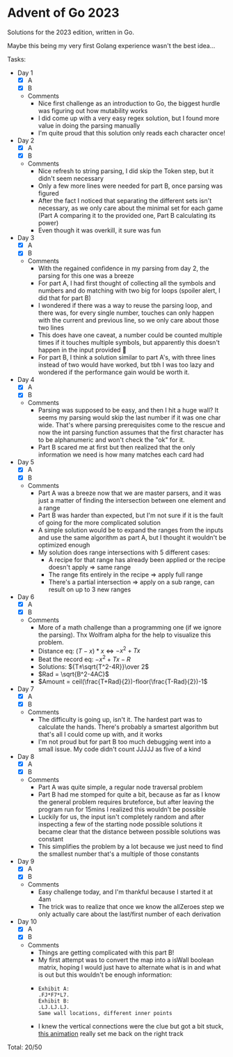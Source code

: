 # Advent of Go 2023

Solutions for the 2023 edition, written in Go.

Maybe this being my very first Golang experience wasn't
the best idea...

Tasks:
- Day 1
  - [x] A
  - [x] B
  - Comments
    - Nice first challenge as an introduction to Go, the biggest hurdle was figuring out how mutability works
    - I did come up with a very easy regex solution, but I found more value in doing the parsing manually
    - I'm quite proud that this solution only reads each character once!
- Day 2
  - [x] A
  - [x] B
  - Comments
    - Nice refresh to string parsing, I did skip the Token step, but it didn't seem necessary
    - Only a few more lines were needed for part B, once parsing was figured
    - After the fact I noticed that separating the different sets isn't necessary, as we only care about the minimal set
      for each game (Part A comparing it to the provided one, Part B calculating its power)
    - Even though it was overkill, it sure was fun
- Day 3
  - [x] A
  - [x] B
  - Comments
    - With the regained confidence in my parsing from day 2, the parsing for this one was a breeze
    - For part A, I had first thought of collecting all the symbols and numbers and do matching with two big for loops
      (spoiler alert, I did that for part B)
    - I wondered if there was a way to reuse the parsing loop, and there was, for every single number, touches can only
      happen with the current and previous line, so we only care about those two lines
    - This does have one caveat, a number could be counted multiple times if it touches multiple symbols, but apparently
      this doesn't happen in the input provided 🤷
    - For part B, I think a solution similar to part A's, with three lines instead of two would have worked, but tbh I
      was too lazy and wondered if the performance gain would be worth it.
- Day 4
  - [x] A
  - [x] B
  - Comments
    - Parsing was supposed to be easy, and then I hit a huge wall? It seems my parsing would skip the last number if it was
      one char wide. That's where parsing prerequisites come to the rescue and now the int parsing function assumes that
      the first character has to be alphanumeric and won't check the "ok" for it.
    - Part B scared me at first but then realized that the only information we need is how many matches each card had
- Day 5
  - [x] A
  - [x] B
  - Comments
    - Part A was a breeze now that we are master parsers, and it was just a matter of finding the intersection between one
      element and a range
    - Part B was harder than expected, but I'm not sure if it is the fault of going for the more complicated solution
    - A simple solution would be to expand the ranges from the inputs and use the same algorithm as part A, but I thought
      it wouldn't be optimized enough
    - My solution does range intersections with 5 different cases:
      - A recipe for that range has already been applied or the recipe doesn't apply => same range
      - The range fits entirely in the recipe => apply full range
      - There's a partial intersection => apply on a sub range, can result on up to 3 new ranges
- Day 6
  - [x] A
  - [x] B
  - Comments
    - More of a math challenge than a programming one (if we ignore the parsing). Thx Wolfram alpha for the help to
      visualize this problem.
    - Distance eq: $(T-x)*x$ <=> $-x^2+Tx$
    - Beat the record eq: $-x^2+Tx-R$
    - Solutions: ${T±\sqrt{T^2-4R}}\over 2$
    - $Rad = \sqrt{B^2-4AC}$
    - $Amount = ceil(\frac{T+Rad}{2})-floor(\frac{T-Rad}{2})-1$
- Day 7
  - [x] A
  - [x] B
  - Comments
    - The difficulty is going up, isn't it. The hardest part was to calculate the hands. There's probably a smartest
      algorithm but that's all I could come up with, and it works
    - I'm not proud but for part B too much debugging went into a small issue. My code didn't count JJJJJ as five of a kind 
- Day 8
  - [x] A
  - [x] B
  - Comments
    - Part A was quite simple, a regular node traversal problem
    - Part B had me stomped for quite a bit, because as far as I know the general problem requires bruteforce, but after
      leaving the program run for 15mins I realized this wouldn't be possible
    - Luckily for us, the input isn't completely random and after inspecting a few of the starting node possible solutions
      it became clear that the distance between possible solutions was constant
    - This simplifies the problem by a lot because we just need to find the smallest number that's a multiple of those constants
- Day 9
  - [x] A
  - [x] B
  - Comments
    - Easy challenge today, and I'm thankful because I started it at 4am
    - The trick was to realize that once we know the allZeroes step we only actually care about the last/first number of
      each derivation
- Day 10
  - [x] A
  - [x] B
  - Comments
    - Things are getting complicated with this part B!
    - My first attempt was to convert the map into a isWall boolean matrix, hoping I would just have to alternate what
      is in and what is out but this wouldn't be enough information:
    - ```
      Exhibit A:
      .FJ*F7*L7.
      Exhibit B:
      .LJ.LJ.LJ.
      Same wall locations, different inner points
      ```
    - I knew the vertical connections were the clue but got a bit stuck, [this animation](https://www.reddit.com/r/adventofcode/comments/18eza5g/2023_day_10_animated_visualization/)
      really set me back on the right track

Total: 20/50